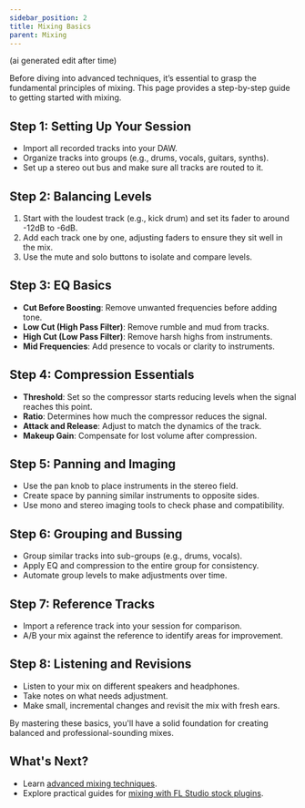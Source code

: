 ```yaml
---
sidebar_position: 2
title: Mixing Basics
parent: Mixing
---
```


(ai generated edit after time)

Before diving into advanced techniques, it’s essential to grasp the fundamental principles of mixing. This page provides a step-by-step guide to getting started with mixing.

## Step 1: Setting Up Your Session

- Import all recorded tracks into your DAW.
- Organize tracks into groups (e.g., drums, vocals, guitars, synths).
- Set up a stereo out bus and make sure all tracks are routed to it.

## Step 2: Balancing Levels

1. Start with the loudest track (e.g., kick drum) and set its fader to around -12dB to -6dB.
2. Add each track one by one, adjusting faders to ensure they sit well in the mix.
3. Use the mute and solo buttons to isolate and compare levels.

## Step 3: EQ Basics

- **Cut Before Boosting**: Remove unwanted frequencies before adding tone.
- **Low Cut (High Pass Filter)**: Remove rumble and mud from tracks.
- **High Cut (Low Pass Filter)**: Remove harsh highs from instruments.
- **Mid Frequencies**: Add presence to vocals or clarity to instruments.

## Step 4: Compression Essentials

- **Threshold**: Set so the compressor starts reducing levels when the signal reaches this point.
- **Ratio**: Determines how much the compressor reduces the signal.
- **Attack and Release**: Adjust to match the dynamics of the track.
- **Makeup Gain**: Compensate for lost volume after compression.

## Step 5: Panning and Imaging

- Use the pan knob to place instruments in the stereo field.
- Create space by panning similar instruments to opposite sides.
- Use mono and stereo imaging tools to check phase and compatibility.

## Step 6: Grouping and Bussing

- Group similar tracks into sub-groups (e.g., drums, vocals).
- Apply EQ and compression to the entire group for consistency.
- Automate group levels to make adjustments over time.

## Step 7: Reference Tracks

- Import a reference track into your session for comparison.
- A/B your mix against the reference to identify areas for improvement.

## Step 8: Listening and Revisions

- Listen to your mix on different speakers and headphones.
- Take notes on what needs adjustment.
- Make small, incremental changes and revisit the mix with fresh ears.

By mastering these basics, you'll have a solid foundation for creating balanced and professional-sounding mixes.

## What's Next?

- Learn [advanced mixing techniques](./advanced).
- Explore practical guides for [mixing with FL Studio stock plugins](./advanced/plugins).
